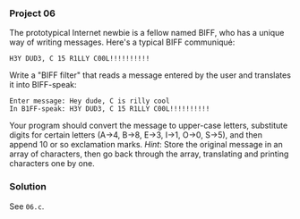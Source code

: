 ### Project 06

The prototypical Internet newbie is a fellow named BIFF, who has a unique way of
writing messages. Here's a typical BIFF communiqué:

```
H3Y DUD3, C 15 R1LLY C00L!!!!!!!!!!
```

Write a "BIFF filter" that reads a message entered by the user and translates it
into BIFF-speak:

```
Enter message: Hey dude, C is rilly cool
In B1FF-speak: H3Y DUD3, C 15 R1LLY C00L!!!!!!!!!!
```

Your program should convert the message to upper-case letters, substitute digits
for certain letters (A→4, B→8, E→3, I→1, O→0, S→5), and then append 10 or so
exclamation marks. _Hint_: Store the original message in an array of characters,
then go back through the array, translating and printing characters one by one.

### Solution

See `06.c`.
